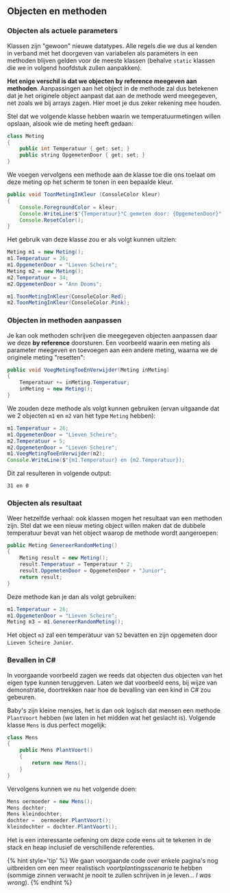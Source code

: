 ## Objecten en methoden

### Objecten als actuele parameters

Klassen zijn "gewoon" nieuwe datatypes. Alle regels die we dus al kenden in verband met het doorgeven van variabelen als parameters in een methoden blijven gelden voor de meeste klassen (behalve ``static`` klassen die we in volgend hoofdstuk zullen aanpakken).

**Het enige verschil is dat we objecten by reference meegeven aan methoden**. Aanpassingen aan het object in de methode zal dus betekenen dat je het originele object aanpast dat aan de methode werd meegegeven, net zoals we bij arrays zagen. Hier moet je dus zeker rekening mee houden. 

Stel dat we volgende klasse hebben waarin we temperatuurmetingen willen opslaan, alsook wie de meting heeft gedaan:

```java
class Meting
{
    public int Temperatuur { get; set; }
    public string OpgemetenDoor { get; set; }
}
```

We voegen vervolgens een methode aan de klasse toe die ons toelaat om deze meting op het scherm te tonen in een bepaalde kleur. 

```java
public void ToonMetingInKleur (ConsoleColor kleur)
{
    Console.ForegroundColor = kleur;
    Console.WriteLine($"{Temperatuur}°C gemeten door: {OpgemetenDoor}");
    Console.ResetColor();
}
```

Het gebruik van deze klasse zou er als volgt kunnen uitzien:

```java
Meting m1 = new Meting();
m1.Temperatuur = 26; 
m1.OpgemetenDoor = "Lieven Scheire";
Meting m2 = new Meting();
m2.Temperatuur = 34; 
m2.OpgemetenDoor = "Ann Dooms";

m1.ToonMetingInKleur(ConsoleColor.Red);
m2.ToonMetingInKleur(ConsoleColor.Pink);
```



### Objecten in methoden aanpassen

Je kan ook methoden schrijven die meegegeven objecten aanpassen daar we deze **by reference** doorsturen. Een voorbeeld waarin een meting als parameter meegeven en toevoegen aan een andere meting, waarna we de originele meting "resetten":

```java
public void VoegMetingToeEnVerwijder(Meting inMeting)
{
    Temperatuur += inMeting.Temperatuur;
    inMeting = new Meting();
}
```

We zouden deze methode als volgt kunnen gebruiken (ervan uitgaande dat we 2 objecten ``m1`` en ``m2`` van het type ``Meting`` hebben):

```java
m1.Temperatuur = 26; 
m1.OpgemetenDoor = "Lieven Scheire";
m2.Temperatuur = 5; 
m2.OpgemetenDoor = "Lieven Scheire";
m1.VoegMetingToeEnVerwijder(m2);
Console.WriteLine($"{m1.Temperatuur} en {m2.Temperatuur});
```

Dit zal resulteren in volgende output:


```text
31 en 0
```


### Objecten als resultaat

Weer hetzelfde verhaal: ook klassen mogen het resultaat van een methoden zijn. Stel dat we een nieuw meting object willen maken dat de dubbele temperatuur bevat van het object waarop de methode wordt aangeroepen:

```java
public Meting GenereerRandomMeting()
{
    Meting result = new Meting();
    result.Temperatuur = Temperatuur * 2;
    result.OpgemetenDoor = OpgemetenDoor + "Junior";
    return result;
}
```



Deze methode kan je dan als volgt gebruiken:

```java
m1.Temperatuur = 26; 
m1.OpgemetenDoor = "Lieven Scheire";
Meting m3 = m1.GenereerRandomMeting();
```

Het object ``m3`` zal een temperatuur van ``52`` bevatten en zijn opgemeten door ``Lieven Scheire Junior``.

### Bevallen in C#

In voorgaande voorbeeld zagen we reeds dat objecten dus objecten van het eigen type kunnen teruggeven. Laten we dat voorbeeld eens, bij wijze van demonstratie, doortrekken naar hoe de bevalling van een kind in C# zou gebeuren.

Baby's zijn kleine mensjes, het is dan ook logisch dat mensen een methode ``PlantVoort`` hebben (we laten in het midden wat het geslacht is). Volgende klasse ``Mens`` is dus perfect mogelijk:

```java
class Mens
{
    public Mens PlantVoort()
    {
        return new Mens();
    }
}
```

Vervolgens kunnen we nu het volgende doen:

```java
Mens oermoeder = new Mens();
Mens dochter;
Mens kleindochter;
dochter =  oermoeder.PlantVoort();
kleindochter = dochter.PlantVoort();
```

Het is een interessante oefening om deze code eens uit te tekenen in de stack en heap inclusief de verschillende referenties. 

{% hint style='tip' %}
We gaan voorgaande code over enkele pagina's nog uitbreiden om een meer realistisch *voortplantingsscenario* te hebben (sommige zinnen verwacht je nooit te zullen schrijven in je leven... *I was wrong*).
{% endhint %}

